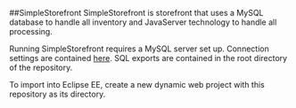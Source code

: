 ##SimpleStorefront
SimpleStorefront is storefront that uses a MySQL database to handle all inventory and JavaServer technology to handle all processing. 

Running SimpleStorefront requires a MySQL server set up. Connection settings are contained [here](../blob/master/src/simplestorefront/models/SQLAuth.java). SQL exports are contained in the root directory of the repository.

To import into Eclipse EE, create a new dynamic web project with this repository as its directory.